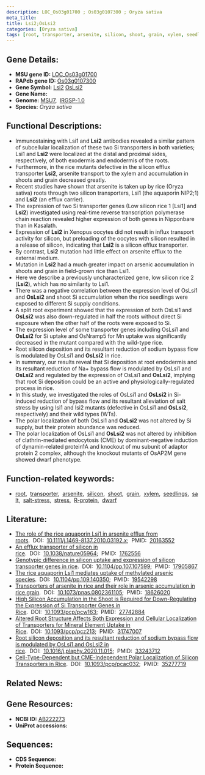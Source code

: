 ```yaml
---
description: LOC_Os03g01700 ; Os03g0107300 ; Oryza sativa
meta_title:
title: Lsi2;OsLsi2
categories: [Oryza sativa]
tags: [root, transporter, arsenite, silicon, shoot, grain, xylem, seedlings, salt, salt stress, stress, R protein, dwarf]
---
```


## Gene Details:
- **MSU gene ID:** [LOC_Os03g01700](http://rice.uga.edu/cgi-bin/ORF_infopage.cgi?orf=LOC_Os03g01700)  
- **RAPdb gene ID:** [Os03g0107300](https://rapdb.dna.affrc.go.jp/locus/?name=Os03g0107300)  
- **Gene Symbol:** <u>Lsi2</u>&nbsp;<u>OsLsi2</u>
- **Gene Name:**
- **Genome:**  [MSU7](http://rice.uga.edu/),&nbsp;&nbsp;[IRGSP-1.0](https://rapdb.dna.affrc.go.jp/download/irgsp1.html)
- **Species:** *Oryza sativa*

## Functional Descriptions:
   - Immunostaining with Lsi1 and **Lsi2** antibodies revealed a similar pattern of subcellular localization of these two Si transporters in both varieties; Lsi1 and **Lsi2** were localized at the distal and proximal sides, respectively, of both exodermis and endodermis of the roots.
   - Furthermore, in the rice mutants defective in the silicon efflux transporter **Lsi2**, arsenite transport to the xylem and accumulation in shoots and grain decreased greatly.
   - Recent studies have shown that arsenite is taken up by rice (Oryza sativa) roots through two silicon transporters, Lsi1 (the aquaporin NIP2;1) and **Lsi2** (an efflux carrier).
   - The expression of two Si transporter genes (Low silicon rice 1 [Lsi1] and **Lsi2**) investigated using real-time reverse transcription polymerase chain reaction revealed higher expression of both genes in Nipponbare than in Kasalath.
   - Expression of **Lsi2** in Xenopus oocytes did not result in influx transport activity for silicon, but preloading of the oocytes with silicon resulted in a release of silicon, indicating that **Lsi2** is a silicon efflux transporter.
   - By contrast, **Lsi2** mutation had little effect on arsenite efflux to the external medium.
   - Mutation in **Lsi2** had a much greater impact on arsenic accumulation in shoots and grain in field-grown rice than Lsi1.
   - Here we describe a previously uncharacterized gene, low silicon rice 2 (**Lsi2**), which has no similarity to Lsi1.
   - There was a negative correlation between the expression level of OsLsi1 and **OsLsi2** and shoot Si accumulation when the rice seedlings were exposed to different Si supply conditions.
   - A split root experiment showed that the expression of both OsLsi1 and **OsLsi2** was also down-regulated in half the roots without direct Si exposure when the other half of the roots were exposed to Si.
   - The expression level of some transporter genes including OsLsi1 and **OsLsi2** for Si uptake and OsNramp5 for Mn uptake was significantly decreased in the mutant compared with the wild-type rice.
   - Root silicon deposition and its resultant reduction of sodium bypass flow is modulated by OsLsi1 and **OsLsi2** in rice.
   - In summary, our results reveal that Si deposition at root endodermis and its resultant reduction of Na+ bypass flow is modulated by OsLsi1 and **OsLsi2** and regulated by the expression of OsLsi1 and **OsLsi2**, implying that root Si deposition could be an active and physiologically-regulated process in rice.
   - In this study, we investigated the roles of OsLsi1 and **OsLsi2** in Si-induced reduction of bypass flow and its resultant alleviation of salt stress by using lsi1 and lsi2 mutants (defective in OsLsi1 and **OsLsi2**, respectively) and their wild types (WTs).
   - The polar localization of both OsLsi1 and **OsLsi2** was not altered by Si supply, but their protein abundance was reduced.
   - The polar localization of OsLsi1 and **OsLsi2** was not altered by inhibition of clathrin-mediated endocytosis (CME) by dominant-negative induction of dynamin-related protein1A and knockout of mu subunit of adaptor protein 2 complex, although the knockout mutants of OsAP2M gene showed dwarf phenotype.

## Function-related keywords:
   - [root](/tags/root/),&nbsp;&nbsp;[transporter](/tags/transporter/),&nbsp;&nbsp;[arsenite](/tags/arsenite/),&nbsp;&nbsp;[silicon](/tags/silicon/),&nbsp;&nbsp;[shoot](/tags/shoot/),&nbsp;&nbsp;[grain](/tags/grain/),&nbsp;&nbsp;[xylem](/tags/xylem/),&nbsp;&nbsp;[seedlings](/tags/seedlings/),&nbsp;&nbsp;[salt](/tags/salt/),&nbsp;&nbsp;[salt-stress](/tags/salt-stress/),&nbsp;&nbsp;[stress](/tags/stress/),&nbsp;&nbsp;[R-protein](/tags/R-protein/),&nbsp;&nbsp;[dwarf](/tags/dwarf/)

## Literature:
   - [The role of the rice aquaporin Lsi1 in arsenite efflux from roots](https://www.doi.org/10.1111/j.1469-8137.2010.03192.x).&nbsp;&nbsp;DOI:&nbsp;&nbsp;[10.1111/j.1469-8137.2010.03192.x](https://www.doi.org/10.1111/j.1469-8137.2010.03192.x);&nbsp;&nbsp;PMID:&nbsp;&nbsp;[20163552](https://pubmed.ncbi.nlm.nih.gov/20163552/)
   - [An efflux transporter of silicon in rice](https://www.doi.org/10.1038/nature05964).&nbsp;&nbsp;DOI:&nbsp;&nbsp;[10.1038/nature05964](https://www.doi.org/10.1038/nature05964);&nbsp;&nbsp;PMID:&nbsp;&nbsp;[1762556](https://pubmed.ncbi.nlm.nih.gov/1762556/)
   - [Genotypic difference in silicon uptake and expression of silicon transporter genes in rice](https://www.doi.org/10.1104/pp.107.107599).&nbsp;&nbsp;DOI:&nbsp;&nbsp;[10.1104/pp.107.107599](https://www.doi.org/10.1104/pp.107.107599);&nbsp;&nbsp;PMID:&nbsp;&nbsp;[17905867](https://pubmed.ncbi.nlm.nih.gov/17905867/)
   - [The rice aquaporin Lsi1 mediates uptake of methylated arsenic species](https://www.doi.org/10.1104/pp.109.140350).&nbsp;&nbsp;DOI:&nbsp;&nbsp;[10.1104/pp.109.140350](https://www.doi.org/10.1104/pp.109.140350);&nbsp;&nbsp;PMID:&nbsp;&nbsp;[19542298](https://pubmed.ncbi.nlm.nih.gov/19542298/)
   - [Transporters of arsenite in rice and their role in arsenic accumulation in rice grain](https://www.doi.org/10.1073/pnas.0802361105).&nbsp;&nbsp;DOI:&nbsp;&nbsp;[10.1073/pnas.0802361105](https://www.doi.org/10.1073/pnas.0802361105);&nbsp;&nbsp;PMID:&nbsp;&nbsp;[18626020](https://pubmed.ncbi.nlm.nih.gov/18626020/)
   - [High Silicon Accumulation in the Shoot is Required for Down-Regulating the Expression of Si Transporter Genes in Rice](https://www.doi.org/10.1093/pcp/pcw163).&nbsp;&nbsp;DOI:&nbsp;&nbsp;[10.1093/pcp/pcw163](https://www.doi.org/10.1093/pcp/pcw163);&nbsp;&nbsp;PMID:&nbsp;&nbsp;[27742884](https://pubmed.ncbi.nlm.nih.gov/27742884/)
   - [Altered Root Structure Affects Both Expression and Cellular Localization of Transporters for Mineral Element Uptake in Rice](https://www.doi.org/10.1093/pcp/pcz213).&nbsp;&nbsp;DOI:&nbsp;&nbsp;[10.1093/pcp/pcz213](https://www.doi.org/10.1093/pcp/pcz213);&nbsp;&nbsp;PMID:&nbsp;&nbsp;[31747007](https://pubmed.ncbi.nlm.nih.gov/31747007/)
   - [Root silicon deposition and its resultant reduction of sodium bypass flow is modulated by OsLsi1 and OsLsi2 in rice](https://www.doi.org/10.1016/j.plaphy.2020.11.015).&nbsp;&nbsp;DOI:&nbsp;&nbsp;[10.1016/j.plaphy.2020.11.015](https://www.doi.org/10.1016/j.plaphy.2020.11.015);&nbsp;&nbsp;PMID:&nbsp;&nbsp;[33243712](https://pubmed.ncbi.nlm.nih.gov/33243712/)
   - [Cell-Type-Dependent but CME-Independent Polar Localization of Silicon Transporters in Rice](https://www.doi.org/10.1093/pcp/pcac032).&nbsp;&nbsp;DOI:&nbsp;&nbsp;[10.1093/pcp/pcac032](https://www.doi.org/10.1093/pcp/pcac032);&nbsp;&nbsp;PMID:&nbsp;&nbsp;[35277719](https://pubmed.ncbi.nlm.nih.gov/35277719/)

## Related News:

## Gene Resources:
- **NCBI ID:**  [AB222273](http://www.ncbi.nlm.nih.gov/nuccore/AB222273)
- **UniProt accessions:** [](https://www.uniprot.org/uniprotkb//entry)

## Sequences:
- **CDS Sequence:**
- **Protein Sequence:**
